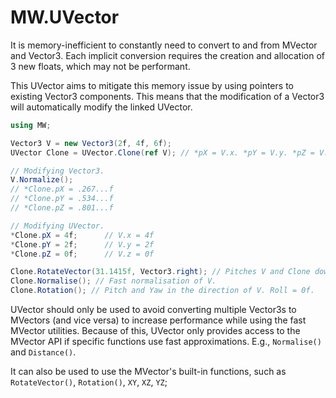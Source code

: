 ﻿# MW.UVector
It is memory-inefficient to constantly need to convert to and from MVector and Vector3. Each implicit conversion requires the creation and allocation of 3 new floats, which may not be performant.

This UVector aims to mitigate this memory issue by using pointers to existing Vector3 components. This means that the modification of a Vector3 will automatically modify the linked UVector.

```cs
using MW;

Vector3 V = new Vector3(2f, 4f, 6f);
UVector Clone = UVector.Clone(ref V); // *pX = V.x. *pY = V.y. *pZ = V.z.

// Modifying Vector3.
V.Normalize();
// *Clone.pX = .267...f
// *Clone.pY = .534...f
// *Clone.pZ = .801...f

// Modifying UVector.
*Clone.pX = 4f;      // V.x = 4f
*Clone.pY = 2f;      // V.y = 2f
*Clone.pZ = 0f;      // V.z = 0f

Clone.RotateVector(31.1415f, Vector3.right); // Pitches V and Clone downwards 31.1415 degrees.
Clone.Normalise(); // Fast normalisation of V.
Clone.Rotation(); // Pitch and Yaw in the direction of V. Roll = 0f.
```

UVector should only be used to avoid converting multiple Vector3s to MVectors (and vice versa) to increase performance while using the fast MVector utilities. Because of this, UVector only provides access to the MVector API if specific functions use fast approximations. E.g., `Normalise()` and `Distance()`.

It can also be used to use the MVector's built-in functions, such as `RotateVector()`, `Rotation()`, `XY`, `XZ`, `YZ`;